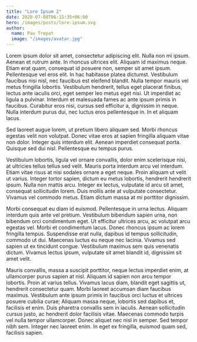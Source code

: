 ```yaml
---
title: "Lore Ipsum 2"
date: 2020-07-08T06:15:35+06:00
hero: /images/posts/lore-ipsum.svg
author:
  name: Pau Trepat
  image: "/images/avatar.jpg"
---
```


Lorem ipsum dolor sit amet, consectetur adipiscing elit. Nulla non mi ipsum. Aenean et rutrum ante. In rhoncus ultrices elit. Aliquam id maximus neque. Etiam erat quam, consequat id posuere non, semper sit amet ipsum. Pellentesque vel eros elit. In hac habitasse platea dictumst. Vestibulum faucibus nisi nisl, nec faucibus est eleifend blandit. Nulla tempor mauris vel metus fringilla lobortis. Vestibulum hendrerit, tellus eget placerat finibus, lectus ante iaculis orci, eget semper leo metus eget nisi. Ut imperdiet ac ligula a pulvinar. Interdum et malesuada fames ac ante ipsum primis in faucibus. Curabitur eros nisi, cursus sed efficitur a, dignissim in neque. Nulla interdum purus dui, nec luctus eros pellentesque in. In et aliquam lacus.

Sed laoreet augue lorem, ut pretium libero aliquam sed. Morbi rhoncus egestas velit non volutpat. Donec vitae eros at sapien fringilla aliquam vitae non dolor. Integer quis interdum elit. Aenean imperdiet consequat porta. Quisque sed dui nisl. Pellentesque eu tempus purus.

Vestibulum lobortis, ligula vel ornare convallis, dolor enim scelerisque nisi, at ultricies tellus tellus sed velit. Mauris porta interdum arcu vel interdum. Etiam vitae risus at nisi sodales ornare a eget neque. Proin aliquam ut velit ut varius. Integer tortor sapien, dictum eu metus lobortis, hendrerit hendrerit ipsum. Nulla non mattis arcu. Integer ex lectus, vulputate id arcu sit amet, consequat sollicitudin lorem. Duis mollis ante at vulputate consectetur. Vivamus vel commodo metus. Etiam dictum massa at mi porttitor dignissim.

Morbi consequat eu diam id euismod. Pellentesque in urna lectus. Aliquam interdum quis ante vel pretium. Vestibulum bibendum sapien urna, non bibendum orci condimentum eget. Ut efficitur ultrices arcu, ac volutpat arcu egestas vel. Morbi et condimentum lacus. Donec rhoncus ipsum ac lorem fringilla tempus. Suspendisse erat nulla, dapibus id tempus sollicitudin, commodo ut dui. Maecenas luctus eu neque nec lacinia. Vivamus sed sapien ut ex tincidunt congue. Vestibulum maximus sem quis venenatis dictum. Vivamus lectus ipsum, vulputate sit amet blandit id, dignissim sit amet velit.

Mauris convallis, massa a suscipit porttitor, neque lectus imperdiet enim, at ullamcorper purus sapien at nisl. Aliquam id sapien non arcu tempor lobortis. Proin at varius tellus. Vivamus lacus diam, blandit eget sagittis ut, hendrerit consectetur quam. Morbi laoreet accumsan diam faucibus maximus. Vestibulum ante ipsum primis in faucibus orci luctus et ultrices posuere cubilia curae; Aliquam massa neque, lobortis sed dapibus et, facilisis et enim. Duis pharetra convallis sem in iaculis. Aenean sollicitudin cursus justo, ac hendrerit dolor facilisis vitae. Maecenas commodo turpis vel nulla tempor ullamcorper. Donec aliquet nec nisl in semper. Sed tempor nibh sem. Integer nec laoreet enim. In eget ex fringilla, euismod quam sed, facilisis sapien.
